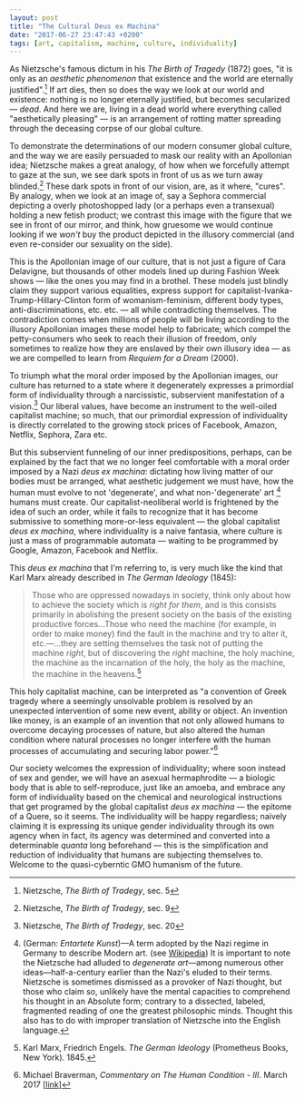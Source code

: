 ```yaml
---
layout: post
title: "The Cultural Deus ex Machina"
date: "2017-06-27 23:47:43 +0200"
tags: [art, capitalism, machine, culture, individuality]
---
```


As Nietzsche's famous dictum in his *The Birth of Tragedy* (1872) goes, "it is only as an *aesthetic phenomenon* that existence and the world are eternally justified".[^3] If art dies, then so does the way we look at our world and existence: nothing is no longer eternally justified, but becomes secularized — *dead*. And here we are, living in a dead world where everything called "aesthetically pleasing" — is an arrangement of rotting matter spreading through the deceasing corpse of our global culture.

To demonstrate the determinations of our modern consumer global culture, and the way we are easily persuaded to mask our reality with an Apollonian idea; Nietzsche makes a great analogy, of how when we forcefully attempt to gaze at the sun, we see dark spots in front of us as we turn away blinded.[^1] These dark spots in front of our vision, are, as it where, "cures". By analogy, when we look at an image of, say a Sephora commercial depicting a overly photoshopped lady (or a perhaps even a transexual) holding a new fetish product; we contrast this image with the figure that we see in front of our mirror, and think, how gruesome we would continue looking if we *won't* buy the product depicted in the illusory commercial (and even re-consider our sexuality on the side).

This is the Apollonian image of our culture, that is not just a figure of Cara Delavigne, but thousands of other models lined up during Fashion Week shows — like the ones you may find in a brothel. These models just blindly claim they support various equalities, express support for capitalist-Ivanka-Trump-Hillary-Clinton form of womanism-feminism, different body types, anti-discriminations, etc. etc. — all while contradicting themselves. The contradiction comes when millions of people will be living according to the illusory Apollonian images these model help to fabricate; which compel the petty-consumers who seek to reach their illusion of freedom, only sometimes to realize how they are enslaved by their own illusory idea — as we are compelled to learn from *Requiem for a Dream* (2000).

To triumph what the moral order imposed by the Apollonian images, our culture has returned to a state where it degenerately expresses a primordial form of individuality through a narcissistic, subservient manifestation of a vision.[^2] Our liberal values, have become an instrument to the well-oiled capitalist machine; so much, that our primordial expression of individuality is directly correlated to the growing stock prices of Facebook, Amazon, Netflix, Sephora, Zara etc.

But this subservient funneling of our inner predispositions, perhaps, can be explained by the fact that we no longer feel comfortable with a moral order imposed by a Nazi *deus ex machina*: dictating how living matter of our bodies must be arranged, what aesthetic judgement we must have, how the human must evolve to not 'degenerate', and what non-'degenerate' art [^n1] humans must create. Our capitalist-neoliberal world is frightened by the idea of such an order, while it fails to recognize that it has become submissive to something more-or-less equivalent — the global capitalist *deus ex machina*, where individuality is a naive fantasia, where culture is just a mass of programmable automata — waiting to be programmed by Google, Amazon, Facebook and Netflix.

This *deus ex machina* that I'm referring to, is very much like the kind that Karl Marx already described in _The German Ideology_ (1845):

> Those who are oppressed nowadays in society, think only about how to achieve the society which is _right for them_, and is this consists primarily in abolishing the present society on the basis of the existing productive forces...Those who need the machine (for example, in order to make money) find the fault in the machine and try to alter it, etc.—...they are setting themselves the task not of putting the machine _right_, but of discovering the _right_ machine, the holy machine, the machine as the incarnation of the holy, the holy as the machine, the machine in the heavens.[^42da09c1]

This holy capitalist machine, can be interpreted as "a convention of Greek tragedy where a seemingly unsolvable problem is resolved by an unexpected intervention of some new event, ability or object. An invention like money, is an example of an invention that not only allowed humans to overcome decaying processes of nature, but also altered the human condition where natural processes no longer interfere with the human processes of accumulating and securing labor power."[^8d34d229]

Our society welcomes the expression of individuality; where soon instead of sex and gender, we will have an asexual hermaphrodite — a biologic body that is able to self-reproduce, just like an amoeba, and embrace any form of individuality based on the chemical and neurological instructions that get programed by the global capitalist *deus ex machina* — the epitome of a Quere, so it seems. The individuality will be happy regardless; naively claiming it is expressing its unique gender individuality through its own agency when in fact, its agency was determined and converted into a determinable _quanta_ long beforehand — this is the simplification and reduction of individuality that humans are subjecting themselves to. Welcome to the quasi-cyberntic GMO humanism of the future.

[^1]: Nietzsche, *The Birth of Tradegy*, sec. 9
[^2]: Nietzsche, *The Birth of Tradegy*, sec. 20
[^3]: Nietzsche, *The Birth of Tradegy*, sec. 5
[^8d34d229]: Michael Braverman, *Commentary on The Human Condition - III*. March 2017 [[link](/blog/2017/03/commentary-on-the-human-condition-3)]
[^42da09c1]: Karl Marx, Friedrich Engels. _The German Ideology_ (Prometheus Books, New York). 1845.

[^n1]: (German: *Entartete Kunst*)—A term adopted by the Nazi regime in Germany to describe Modern art. (see [Wikipedia](https://en.wikipedia.org/wiki/Degenerate_art)) It is important to note the Nietzsche had alluded to *degenerate art*—among numerous other ideas—half-a-century earlier than the Nazi's eluded to their terms. Nietzsche is sometimes dismissed as a provoker of Nazi thought, but those who claim so, unlikely have the mental capacities to comprehend his thought in an Absolute form; contrary to a dissected, labeled, fragmented reading of one the greatest philosophic minds. Thought this also has to do with improper translation of Nietzsche into the English language.
